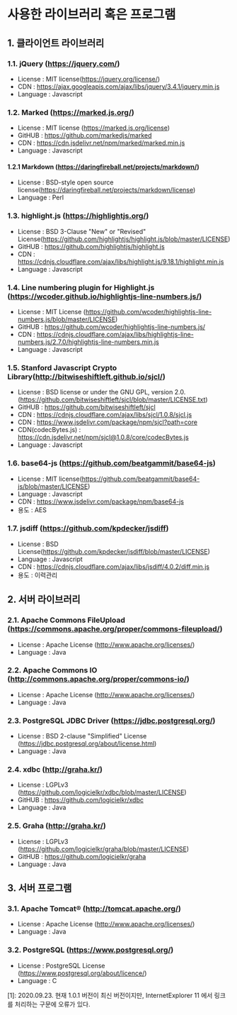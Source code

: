 # 사용한 라이브러리 혹은 프로그램

## 1. 클라이언트 라이브러리

### 1.1. jQuery (https://jquery.com/)

- License : MIT license(https://jquery.org/license/)
- CDN : https://ajax.googleapis.com/ajax/libs/jquery/3.4.1/jquery.min.js
- Language : Javascript

### 1.2. Marked (https://marked.js.org/)

- License : MIT license (https://marked.js.org/license)
- GitHUB : https://github.com/markedjs/marked
- CDN : https://cdn.jsdelivr.net/npm/marked/marked.min.js
- Language : Javascript

#### 1.2.1 Markdown (https://daringfireball.net/projects/markdown/)

- License : BSD-style open source license(https://daringfireball.net/projects/markdown/license)
- Language : Perl

### 1.3. highlight.js (https://highlightjs.org/)

- License : BSD 3-Clause "New" or "Revised" License(https://github.com/highlightjs/highlight.js/blob/master/LICENSE)
- GitHUB : https://github.com/highlightjs/highlight.js
- CDN : https://cdnjs.cloudflare.com/ajax/libs/highlight.js/9.18.1/highlight.min.js
- Language : Javascript

### 1.4. Line numbering plugin for Highlight.js (https://wcoder.github.io/highlightjs-line-numbers.js/)

- License : MIT License (https://github.com/wcoder/highlightjs-line-numbers.js/blob/master/LICENSE)
- GitHUB : https://github.com/wcoder/highlightjs-line-numbers.js/
- CDN : https://cdnjs.cloudflare.com/ajax/libs/highlightjs-line-numbers.js/2.7.0/highlightjs-line-numbers.min.js
- Language : Javascript

### 1.5. Stanford Javascript Crypto Library(http://bitwiseshiftleft.github.io/sjcl/)

- License : BSD
license or under the GNU GPL, version 2.0. (https://github.com/bitwiseshiftleft/sjcl/blob/master/LICENSE.txt)
- GitHUB : https://github.com/bitwiseshiftleft/sjcl
- CDN : https://cdnjs.cloudflare.com/ajax/libs/sjcl/1.0.8/sjcl.js
- CDN : https://www.jsdelivr.com/package/npm/sjcl?path=core
- CDN(codecBytes.js) : https://cdn.jsdelivr.net/npm/sjcl@1.0.8/core/codecBytes.js
- Language : Javascript


### 1.6. base64-js (https://github.com/beatgammit/base64-js)

- License : MIT license(https://github.com/beatgammit/base64-js/blob/master/LICENSE)
- Language : Javascript
- CDN : https://www.jsdelivr.com/package/npm/base64-js
- 용도 : AES

### 1.7. jsdiff (https://github.com/kpdecker/jsdiff)
- License : BSD License(https://github.com/kpdecker/jsdiff/blob/master/LICENSE)
- Language : Javascript
- CDN : https://cdnjs.cloudflare.com/ajax/libs/jsdiff/4.0.2/diff.min.js
- 용도 : 이력관리

## 2. 서버 라이브러리

### 2.1. Apache Commons FileUpload (https://commons.apache.org/proper/commons-fileupload/)

- License : Apache License (http://www.apache.org/licenses/)
- Language : Java

### 2.2. Apache Commons IO (http://commons.apache.org/proper/commons-io/)

- License : Apache License (http://www.apache.org/licenses/)
- Language : Java

### 2.3. PostgreSQL JDBC Driver (https://jdbc.postgresql.org/)
- License : BSD 2-clause "Simplified" License (https://jdbc.postgresql.org/about/license.html)
- Language : Java

### 2.4. xdbc (http://graha.kr/)

- License : LGPLv3 (https://github.com/logicielkr/xdbc/blob/master/LICENSE)
- GitHUB : https://github.com/logicielkr/xdbc
- Language : Java

### 2.5. Graha (http://graha.kr/)

- License : LGPLv3 (https://github.com/logicielkr/graha/blob/master/LICENSE)
- GitHUB : https://github.com/logicielkr/graha
- Language : Java


## 3. 서버 프로그램

### 3.1. Apache Tomcat® (http://tomcat.apache.org/)

- License : Apache License (http://www.apache.org/licenses/)
- Language : Java

### 3.2. PostgreSQL (https://www.postgresql.org/)

- License : PostgreSQL License (https://www.postgresql.org/about/licence/)
- Language : C

<a name="footnote_001">[1]</a>: 2020.09.23. 현재 1.0.1 버전이 최신 버전이지만, InternetExplorer 11 에서 링크를 처리하는 구문에 오류가 있다.
